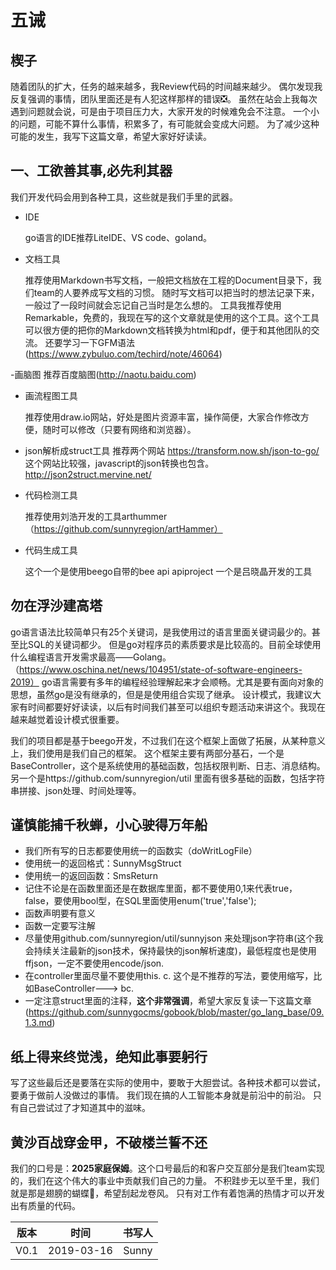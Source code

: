 # 五诫
## 楔子

  随着团队的扩大，任务的越来越多，我Review代码的时间越来越少。
  偶尔发现我反复强调的事情，团队里面还是有人犯这样那样的错误❎。
  虽然在站会上我每次遇到问题就会说，可是由于项目压力大，大家开发的时候难免会不注意。
  一个小的问题，可能不算什么事情，积累多了，有可能就会变成大问题。
  为了减少这种可能的发生，我写下这篇文章，希望大家好好读读。
    
## 一、工欲善其事,必先利其器
 
  我们开发代码会用到各种工具，这些就是我们手里的武器。
    
- IDE 

	go语言的IDE推荐LiteIDE、VS code、goland。
    
- 文档工具

	推荐使用Markdown书写文档，一般把文档放在工程的Document目录下，我们team的人要养成写文档的习惯。
    随时写文档可以把当时的想法记录下来，一般过了一段时间就会忘记自己当时是怎么想的。
    工具我推荐使用Remarkable，免费的，我现在写的这个文章就是使用的这个工具。这个工具可以很方便的把你的Markdown文档转换为html和pdf，便于和其他团队的交流。
    还要学习一下GFM语法(https://www.zybuluo.com/techird/note/46064)
    
-画脑图
	推荐百度脑图(http://naotu.baidu.com)
	
- 画流程图工具

    推荐使用draw.io网站，好处是图片资源丰富，操作简便，大家合作修改方便，随时可以修改（只要有网络和浏览器）。
- json解析成struct工具
    推荐两个网站 
    https://transform.now.sh/json-to-go/ 这个网站比较强，javascript的json转换也包含。
    http://json2struct.mervine.net/
    
- 代码检测工具

    推荐使用刘浩开发的工具arthummer （https://github.com/sunnyregion/artHammer）
    
- 代码生成工具

    这个一个是使用beego自带的bee api apiproject
    一个是吕晓晶开发的工具
    
## 勿在浮沙建高塔

 go语言语法比较简单只有25个关键词，是我使用过的语言里面关键词最少的。甚至比SQL的关键词都少。
 但是go对程序员的素质要求是比较高的。目前全球使用什么编程语言开发需求最高——Golang。（https://www.oschina.net/news/104951/state-of-software-engineers-2019）
    go语言需要有多年的编程经验理解起来才会顺畅。尤其是要有面向对象的思想，虽然go是没有继承的，但是是使用组合实现了继承。
    设计模式，我建议大家有时间都要好好读读，以后有时间我们甚至可以组织专题活动来讲这个。我现在越来越觉着设计模式很重要。
    
  我们的项目都是基于beego开发，不过我们在这个框架上面做了拓展，从某种意义上，我们使用是我们自己的框架。
  这个框架主要有两部分基石，一个是BaseController，这个是系统使用的基础函数，包括权限判断、日志、消息结构。
  另一个是https://github.com/sunnyregion/util 里面有很多基础的函数，包括字符串拼接、json处理、时间处理等。

## 谨慎能捕千秋蝉，小心驶得万年船

 * 我们所有写的日志都要使用统一的函数实（doWritLogFile）
 * 使用统一的返回格式：SunnyMsgStruct
 * 使用统一的返回函数：SmsReturn
 * 记住不论是在函数里面还是在数据库里面，都不要使用0,1来代表true，false，要使用bool型，在SQL里面使用enum('true','false');
 * 函数声明要有意义
 * 函数一定要写注解
 * 尽量使用github.com/sunnyregion/util/sunnyjson 来处理json字符串(这个我会持续关注最新的json技术，保持最快的json解析速度)，最低程度也是使用ffjson，一定不要使用encode/json.
 * 在controller里面尽量不要使用this.  c. 这个是不推荐的写法，要使用缩写，比如BaseController---> bc.
 * 一定注意struct里面的注释，**这个非常强调**，希望大家反复读一下这篇文章(https://github.com/sunnygocms/gobook/blob/master/go_lang_base/09.1.3.md)

## 纸上得来终觉浅，绝知此事要躬行

写了这些最后还是要落在实际的使用中，要敢于大胆尝试。各种技术都可以尝试，要勇于做前人没做过的事情。
我们现在搞的人工智能本身就是前沿中的前沿。
只有自己尝试过了才知道其中的滋味。
	
## 黄沙百战穿金甲，不破楼兰誓不还

  我们的口号是：**2025家庭保姆**。这个口号最后的和客户交互部分是我们team实现的，我们在这个伟大的事业中贡献我们自己的力量。
  不积跬步无以至千里，我们就是那是翅膀的蝴蝶🦋，希望刮起龙卷风。
  只有对工作有着饱满的热情才可以开发出有质量的代码。

|版本|时间|书写人|
|:--:|--|:-:|
|V0.1|2019-03-16|Sunny |
